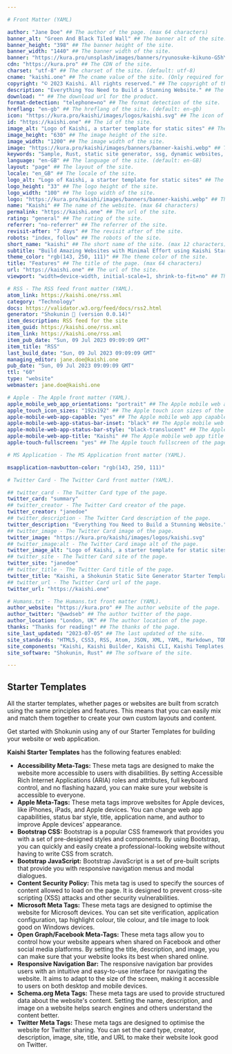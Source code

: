 ```yaml
---

# Front Matter (YAML)

author: "Jane Doe" ## The author of the page. (max 64 characters)
banner_alt: "Green And Black Tiled Wall" ## The banner alt of the site.
banner_height: "398" ## The banner height of the site.
banner_width: "1440" ## The banner width of the site.
banner: "https://kura.pro/unsplash/images/banners/ryunosuke-kikuno-G5hYMUoJQf8-unsplash.jpg" ## The banner of the site.
cdn: "https://kura.pro" ## The CDN of the site.
charset: "utf-8" ## The charset of the site. (default: utf-8)
cname: "kaishi.one" ## The cname value of the site. (Only required for the index page.)
copyright: "© 2023 Kaishi. All rights reserved." ## The copyright of the site.
description: "Everything You Need to Build a Stunning Website." ## The description of the site. (max 160 characters)
download: "" ## The download url for the product.
format-detection: "telephone=no" ## The format detection of the site.
hreflang: "en-gb" ## The hreflang of the site. (default: en-gb)
icon: "https://kura.pro/kaishi/images/logos/kaishi.svg" ## The icon of the site in SVG format.
id: "https://kaishi.one" ## The id of the site.
image_alt: "Logo of Kaishi, a starter template for static sites" ## The image alt of the site.
image_height: "630" ## The image height of the site.
image_width: "1200" ## The image width of the site.
image: "https://kura.pro/kaishi/images/banners/banner-kaishi.webp" ## The main image of the site in SVG format.
keywords: "Sample, Rust, static site generator, ssg, dynamic websites, HTML themes, templates, Markdown, YAML, JSON, TOML" ## The keywords of the site. (comma separated, max 10 keywords)
language: "en-GB" ## The language of the site. (default: en-GB)
layout: "page" ## The layout of the site.
locale: "en_GB" ## The locale of the site.
logo_alt: "Logo of Kaishi, a starter template for static sites" ## The logo alt of the site.
logo_height: "33" ## The logo height of the site.
logo_width: "100" ## The logo width of the site.
logo: "https://kura.pro/kaishi/images/banners/banner-kaishi.webp" ## The logo of the site in SVG format.
name: "Kaishi" ## The name of the website. (max 64 characters)
permalink: "https://kaishi.one" ## The url of the site.
rating: "general" ## The rating of the site.
referrer: "no-referrer" ## The referrer of the site.
revisit-after: "7 days" ## The revisit after of the site.
robots: "index, follow" ## The robots of the site.
short_name: "kaishi" ## The short name of the site. (max 12 characters)
subtitle: "Build Amazing Websites with Minimal Effort using Kaishi Starter Templates" ## The subtitle of the page. (max 64 characters)
theme_color: "rgb(143, 250, 111)" ## The theme color of the site.
title: "Features" ## The title of the page. (max 64 characters)
url: "https://kaishi.one" ## The url of the site.
viewport: "width=device-width, initial-scale=1, shrink-to-fit=no" ## The viewport of the site.

# RSS - The RSS feed front matter (YAML).
atom_link: https://kaishi.one/rss.xml
category: "Technology"
docs: https://validator.w3.org/feed/docs/rss2.html
generator: "Shokunin 🦀 (version 0.0.14)"
item_description: RSS feed for the site
item_guid: https://kaishi.one/rss.xml
item_link: https://kaishi.one/rss.xml
item_pub_date: "Sun, 09 Jul 2023 09:09:09 GMT"
item_title: "RSS"
last_build_date: "Sun, 09 Jul 2023 09:09:09 GMT"
managing_editor: jane.doe@kaishi.one
pub_date: "Sun, 09 Jul 2023 09:09:09 GMT"
ttl: "60"
type: "website"
webmaster: jane.doe@kaishi.one

# Apple - The Apple front matter (YAML).
apple_mobile_web_app_orientations: "portrait" ## The Apple mobile web app orientations of the page.
apple_touch_icon_sizes: "192x192" ## The Apple touch icon sizes of the page.
apple-mobile-web-app-capable: "yes" ## The Apple mobile web app capable of the page.
apple-mobile-web-app-status-bar-inset: "black" ## The Apple mobile web app status bar inset of the page.
apple-mobile-web-app-status-bar-style: "black-translucent" ## The Apple mobile web app status bar style of the page.
apple-mobile-web-app-title: "Kaishi" ## The Apple mobile web app title of the page.
apple-touch-fullscreen: "yes" ## The Apple touch fullscreen of the page.

# MS Application - The MS Application front matter (YAML).

msapplication-navbutton-color: "rgb(143, 250, 111)"

# Twitter Card - The Twitter Card front matter (YAML).

## twitter_card - The Twitter Card type of the page.
twitter_card: "summary"
## twitter_creator - The Twitter Card creator of the page.
twitter_creator: "janedoe"
## twitter_description - The Twitter Card description of the page.
twitter_description: "Everything You Need to Build a Stunning Website."
## twitter_image - The Twitter Card image of the page.
twitter_image: "https://kura.pro/kaishi/images/logos/kaishi.svg"
## twitter_image:alt - The Twitter Card image alt of the page.
twitter_image_alt: "Logo of Kaishi, a starter template for static sites"
## twitter_site - The Twitter Card site of the page.
twitter_site: "janedoe"
## twitter_title - The Twitter Card title of the page.
twitter_title: "Kaishi, a Shokunin Static Site Generator Starter Template"
## twitter_url - The Twitter Card url of the page.
twitter_url: "https://kaishi.one"

# Humans.txt - The Humans.txt front matter (YAML).
author_website: "https://kura.pro" ## The author website of the page.
author_twitter: "@wwdseb" ## The author twitter of the page.
author_location: "London, UK" ## The author location of the page.
thanks: "Thanks for reading!" ## The thanks of the page.
site_last_updated: "2023-07-05" ## The last updated of the site.
site_standards: "HTML5, CSS3, RSS, Atom, JSON, XML, YAML, Markdown, TOML" ## The standards of the site.
site_components: "Kaishi, Kaishi Builder, Kaishi CLI, Kaishi Templates, Kaishi Themes" ## The components of the site.
site_software: "Shokunin, Rust" ## The software of the site.

---
```


## Starter Templates

All the starter templates, whether pages or websites are built from scratch
using the same principles and features. This means that you can easily mix and
match them together to create your own custom layouts and content.

Get started with Shokunin using any of our Starter Templates for building
your website or web application.

**Kaishi Starter Templates** has the following features enabled:

- **Accessibility Meta-Tags:** These meta tags are designed to make the website more accessible to users with disabilities. By setting Accessible Rich Internet Applications (ARIA) roles and attributes, full keyboard control, and no flashing hazard, you can make sure your website is accessible to everyone.
- **Apple Meta-Tags:** These meta tags improve websites for Apple devices, like iPhones, iPads, and Apple devices. You can change web app capabilities, status bar style, title, application name, and author to improve Apple devices' appearance.
- **Bootstrap CSS:** Bootstrap is a popular CSS framework that provides you with a set of pre-designed styles and components. By using Bootstrap, you can quickly and easily create a professional-looking website without having to write CSS from scratch.
- **Bootstrap JavaScript:** Bootstrap JavaScript is a set of pre-built scripts that provide you with responsive navigation menus and modal dialogues.
- **Content Security Policy:** This meta tag is used to specify the sources of content allowed to load on the page. It is designed to prevent cross-site scripting (XSS) attacks and other security vulnerabilities.
- **Microsoft Meta Tags:** These meta tags are designed to optimise the website for Microsoft devices. You can set site verification, application configuration, tap highlight colour, tile colour, and tile image to look good on Windows devices.
- **Open Graph/Facebook Meta-Tags:** These meta tags allow you to control how your website appears when shared on Facebook and other social media platforms. By setting the title, description, and image, you can make sure that your website looks its best when shared online.
- **Responsive Navigation Bar:** The responsive navigation bar provides users with an intuitive and easy-to-use interface for navigating the website. It aims to adapt to the size of the screen, making it accessible to users on both desktop and mobile devices.
- **Schema.org Meta Tags:** These meta tags are used to provide structured data about the website's content. Setting the name, description, and image on a website helps search engines and others understand the content better.
- **Twitter Meta Tags:** These meta tags are designed to optimise the website for Twitter sharing. You can set the card type, creator, description, image, site, title, and URL to make their website look good on Twitter.
